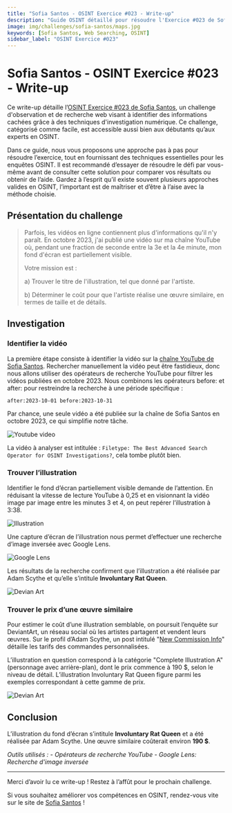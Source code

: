 ```yaml
---
title: "Sofia Santos - OSINT Exercice #023 - Write-up"
description: "Guide OSINT détaillé pour résoudre l'Exercice #023 de Sofia Santos. Apprenez les techniques de recherche, l'analyse d'images et les méthodes d'investigation numérique."
image: img/challenges/sofia-santos/maps.jpg
keywords: [Sofia Santos, Web Searching, OSINT]
sidebar_label: "OSINT Exercice #023"
---
```


# Sofia Santos - OSINT Exercice #023 - Write-up

Ce write-up détaille l’[OSINT Exercice #023 de Sofia Santos](https://gralhix.com/list-of-osint-exercises/osint-exercise-023/), un challenge d'observation et de recherche web visant à identifier des informations cachées grâce à des techniques d'investigation numérique. Ce challenge, catégorisé comme facile, est accessible aussi bien aux débutants qu’aux experts en OSINT.

Dans ce guide, nous vous proposons une approche pas à pas pour résoudre l’exercice, tout en fournissant des techniques essentielles pour les enquêtes OSINT. Il est recommandé d’essayer de résoudre le défi par vous-même avant de consulter cette solution pour comparer vos résultats ou obtenir de l’aide. Gardez à l’esprit qu’il existe souvent plusieurs approches valides en OSINT, l’important est de maîtriser et d’être à l’aise avec la méthode choisie.

## Présentation du challenge

> Parfois, les vidéos en ligne contiennent plus d'informations qu'il n'y paraît. En octobre 2023, j'ai publié une vidéo sur ma chaîne YouTube où, pendant une fraction de seconde entre la 3e et la 4e minute, mon fond d'écran est partiellement visible.
>
> Votre mission est :
>
> a) Trouver le titre de l'illustration, tel que donné par l'artiste.
> 
> b) Déterminer le coût pour que l'artiste réalise une œuvre similaire, en termes de taille et de détails.

## Investigation

### Identifier la vidéo

La première étape consiste à identifier la vidéo sur la [chaîne YouTube de Sofia Santos](https://www.youtube.com/@gralhix/videos). Rechercher manuellement la vidéo peut être fastidieux, donc nous allons utiliser des opérateurs de recherche YouTube pour filtrer les vidéos publiées en octobre 2023. Nous combinons les opérateurs before: et after: pour restreindre la recherche à une période spécifique :

`after:2023-10-01 before:2023-10-31`

Par chance, une seule vidéo a été publiée sur la chaîne de Sofia Santos en octobre 2023, ce qui simplifie notre tâche.

![Youtube video](/img/challenges/sofia-santos/osint-exercise-023/sofia-santos-023-1.png "Youtube video")

La vidéo à analyser est intitulée : `Filetype: The Best Advanced Search Operator for OSINT Investigations?`, cela tombe plutôt bien.

### Trouver l’illustration

Identifier le fond d’écran partiellement visible demande de l’attention. En réduisant la vitesse de lecture YouTube à 0,25 et en visionnant la vidéo image par image entre les minutes 3 et 4, on peut repérer l’illustration à 3:38.

![Illustration](/img/challenges/sofia-santos/osint-exercise-023/sofia-santos-023-2.png "Illustration")

Une capture d’écran de l’illustration nous permet d’effectuer une recherche d’image inversée avec Google Lens.

![Google Lens](/img/challenges/sofia-santos/osint-exercise-023/sofia-santos-023-3.png "Google Lens")

Les résultats de la recherche confirment que l’illustration a été réalisée par Adam Scythe et qu’elle s’intitule **Involuntary Rat Queen**.

![Devian Art](/img/challenges/sofia-santos/osint-exercise-023/sofia-santos-023-4.png "Devian Art")

### Trouver le prix d’une œuvre similaire

Pour estimer le coût d’une illustration semblable, on poursuit l’enquête sur DeviantArt, un réseau social où les artistes partagent et vendent leurs œuvres. Sur le profil d’Adam Scythe, un post intitulé "[New Commission Info](https://www.deviantart.com/adamscythe/journal/New-Commission-Info-1121665072)" détaille les tarifs des commandes personnalisées.

L’illustration en question correspond à la catégorie "Complete Illustration A" (personnage avec arrière-plan), dont le prix commence à 190 $, selon le niveau de détail. L’illustration Involuntary Rat Queen figure parmi les exemples correspondant à cette gamme de prix.

![Devian Art](/img/challenges/sofia-santos/osint-exercise-023/sofia-santos-023-5.png "Devian Art")

## Conclusion

L’illustration du fond d’écran s’intitule **Involuntary Rat Queen** et a été réalisée par Adam Scythe. Une œuvre similaire coûterait environ **190 $**.

<em>
Outils utilisés :
- Opérateurs de recherche YouTube
- Google Lens: Recherche d'image inversée
</em>

---

Merci d’avoir lu ce write-up ! Restez à l’affût pour le prochain challenge.

Si vous souhaitez améliorer vos compétences en OSINT, rendez-vous vite sur le site de [Sofia Santos](https://gralhix.com/) !
